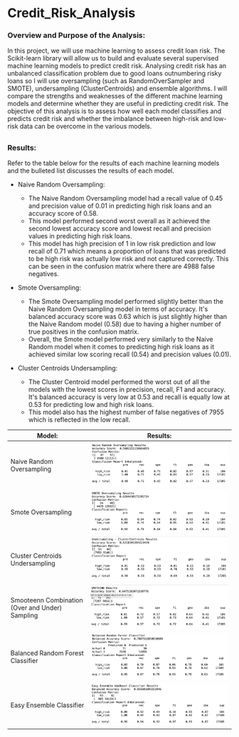 # Credit_Risk_Analysis

### Overview and Purpose of the Analysis:

In this project, we will use machine learning to assess credit loan risk. The Scikit-learn library will allow us to build and evaluate several supervised machine learning models to predict credit risk. Analysing credit risk has an unbalanced classification problem due to good loans outnumbering risky loans so I will use oversampling (such as RandomOverSampler and SMOTE), undersampling (ClusterCentroids) and ensemble algorithms. I will compare the strengths and weaknesses of the different machine learning models and determine whether they are useful in predicting credit risk. The objective of this analysis is to assess how well each model classifies and predicts credit risk and whether the imbalance between high-risk and low-risk data can be overcome in the various models.

##

### Results:

Refer to the table below for the results of each machine learning models and the bulleted list discusses the results of each model.

* Naive Random Oversampling:
  * The Naive Random Oversampling model had a recall value of 0.45 and precision value of 0.01 in predicting high risk loans and an accuracy score of 0.58. 
  * This model performed second worst overall as it achieved the second lowest accuracy score and lowest recall and precision values in predicting high risk loans.
  * This model has high precision of 1 in low risk prediction and low recall of 0.71 which means a proportion of loans that was predicted to be high risk was actually low risk and not captured correctly. This can be seen in the confusion matrix where there are 4988 false negatives.

* Smote Oversampling:
  * The Smote Oversampling model performed slightly better than the Naive Random Oversampling model in terms of accuracy. It's balanced accuracy score was 0.63 which is just slightly higher than the Naive Random model (0.58) due to having a higher number of true positives in the confusion matrix.
  * Overall, the Smote model performed very similarly to the Naive Random model when it comes to predicting high risk loans as it achieved similar low scoring recall (0.54) and precision values (0.01).

* Cluster Centroids Undersampling:
  * The Cluster Centroid model performed the worst out of all the models with the lowest scores in precision, recall, F1 and accuracy. It's balanced accuracy is very low at 0.53 and recall is equally low at 0.53 for predicting low and high risk loans. 
  * This model also has the highest number of false negatives of 7955 which is reflected in the low recall.

 Model:   |      Results:   |   
|----------|:--------:|
|Naive Random Oversampling |  ![naive](https://github.com/YanLuong/Credit_Risk_Analysis/blob/main/screenshots/naive_random_oversampling.png) 
| Smote Oversampling|  ![smote](https://github.com/YanLuong/Credit_Risk_Analysis/blob/main/screenshots/smote_oversampling.png)  
| Cluster Centroids Undersampling |  ![cluster](https://github.com/YanLuong/Credit_Risk_Analysis/blob/main/screenshots/cluster_centroids_undersampling.png)  
| Smooteenn Combination (Over and Under) Sampling |  ![smoteen](https://github.com/YanLuong/Credit_Risk_Analysis/blob/main/screenshots/smoteenn.png)      
| Balanced Random Forest Classifier |   ![forest](https://github.com/YanLuong/Credit_Risk_Analysis/blob/main/screenshots/balanced_forest_del3ensemble.png)     
| Easy Ensemble Classifier |  ![easy](https://github.com/YanLuong/Credit_Risk_Analysis/blob/main/screenshots/easy_ensemble_del3.png)      

